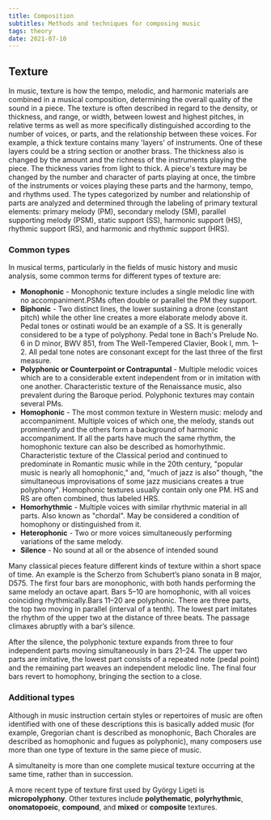 ```yaml
---
title: Composition
subtitles: Methods and techniques for composing music
tags: theory
date: 2021-07-10
---
```



<youtube-embed video="4guApFvA3nk" />

<youtube-embed video="_2EZ4ZBK4pQ" />

<youtube-embed video="muH9JZZ3tG8" />

## Texture

In music, texture is how the tempo, melodic, and harmonic materials are combined in a musical composition, determining the overall quality of the sound in a piece. The texture is often described in regard to the density, or thickness, and range, or width, between lowest and highest pitches, in relative terms as well as more specifically distinguished according to the number of voices, or parts, and the relationship between these voices. For example, a thick texture contains many 'layers' of instruments. One of these layers could be a string section or another brass. The thickness also is changed by the amount and the richness of the instruments playing the piece. The thickness varies from light to thick. A piece's texture may be changed by the number and character of parts playing at once, the timbre of the instruments or voices playing these parts and the harmony, tempo, and rhythms used. The types categorized by number and relationship of parts are analyzed and determined through the labeling of primary textural elements: primary melody (PM), secondary melody (SM), parallel supporting melody (PSM), static support (SS), harmonic support (HS), rhythmic support (RS), and harmonic and rhythmic support (HRS).

### Common types

In musical terms, particularly in the fields of music history and music analysis, some common terms for different types of texture are:

- **Monophonic** 	- Monophonic texture includes a single melodic line with no accompaniment.PSMs often double or parallel the PM they support.
- **Biphonic** -	Two distinct lines, the lower sustaining a drone (constant pitch) while the other line creates a more elaborate melody above it. Pedal tones or ostinati would be an example of a SS. It is generally considered to be a type of polyphony. Pedal tone in Bach's Prelude No. 6 in D minor, BWV 851, from The Well-Tempered Clavier, Book I, mm. 1–2. All pedal tone notes are consonant except for the last three of the first measure.
- **Polyphonic or Counterpoint or Contrapuntal** - 	Multiple melodic voices which are to a considerable extent independent from or in imitation with one another. Characteristic texture of the Renaissance music, also prevalent during the Baroque period. Polyphonic textures may contain several PMs.	
- **Homophonic** -	The most common texture in Western music: melody and accompaniment. Multiple voices of which one, the melody, stands out prominently and the others form a background of harmonic accompaniment. If all the parts have much the same rhythm, the homophonic texture can also be described as homorhythmic. Characteristic texture of the Classical period and continued to predominate in Romantic music while in the 20th century, "popular music is nearly all homophonic," and, "much of jazz is also" though, "the simultaneous improvisations of some jazz musicians creates a true polyphony". Homophonic textures usually contain only one PM. HS and RS are often combined, thus labeled HRS.
- **Homorhythmic** -	Multiple voices with similar rhythmic material in all parts. Also known as "chordal". May be considered a condition of homophony or distinguished from it. 
- **Heterophonic** -	Two or more voices simultaneously performing variations of the same melody. 			
- **Silence** -	No sound at all or the absence of intended sound 		


Many classical pieces feature different kinds of texture within a short space of time. An example is the Scherzo from Schubert’s piano sonata in B major, D575. The first four bars are monophonic, with both hands performing the same melody an octave apart. Bars 5–10 are homophonic, with all voices coinciding rhythmically.Bars 11–20 are polyphonic. There are three parts, the top two moving in parallel (interval of a tenth). The lowest part imitates the rhythm of the upper two at the distance of three beats. The passage climaxes abruptly with a bar’s silence.

After the silence, the polyphonic texture expands from three to four independent parts moving simultaneously in bars 21–24. The upper two parts are imitative, the lowest part consists of a repeated note (pedal point) and the remaining part weaves an independent melodic line. The final four bars revert to homophony, bringing the section to a close.

<youtube-embed video="xcQcAeiNK2Q" />

### Additional types

Although in music instruction certain styles or repertoires of music are often identified with one of these descriptions this is basically added music (for example, Gregorian chant is described as monophonic, Bach Chorales are described as homophonic and fugues as polyphonic), many composers use more than one type of texture in the same piece of music.

A simultaneity is more than one complete musical texture occurring at the same time, rather than in succession.

A more recent type of texture first used by György Ligeti is **micropolyphony**. Other textures include **polythematic**, **polyrhythmic**, **onomatopoeic**, **compound**, and **mixed** or **composite** textures.